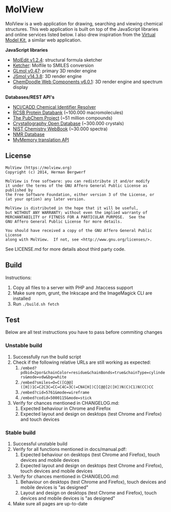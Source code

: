 MolView
=======
MolView is a web application for drawing, searching and viewing chemical
structures. This web application is built on top of the JavaScript libraries
and online services listed below. I also drew inspiration from the
[Virtual Model Kit](http://chemagic.com/JSmolVMK2.htm),
a similar web application.

**JavaScript libraries**

  - [MolEdit v1.2.4](https://www.molsoft.com/moledit.html): structural formula sketcher
  - [Ketcher](http://ggasoftware.com/opensource/ketcher): Molfile to SMILES conversion
  - [GLmol v0.47](http://webglmol.sourceforge.jp/index-en.html): primary 3D render engine
  - [JSmol v14.3.8](http://sourceforge.net/projects/jsmol/): 3D render engine
  - [ChemDoodle Web Components v6.0.1](http://web.chemdoodle.com/): 3D render engine
    and spectrum display

**Databases/REST API's**

  - [NCI/CADD Chemical Identifier Resolver](http://cactus.nci.nih.gov/chemical/structure)
  - [RCSB Protein Databank](http://www.rcsb.org/pdb/software/rest.do) (~100.000 macromolecules)
  - [The PubChem Project](https://pubchem.ncbi.nlm.nih.gov/pug_rest/PUG_REST.html) (~51 million compounds)
  - [Crystallography Open Database](http://www.crystallography.net/) (~300.000 crystals)
  - [NIST Chemistry WebBook](http://webbook.nist.gov/chemistry) (~30.000 spectra)
  - [NMR Database](http://www.nmrdb.org/)
  - [MyMemory translation API](http://mymemory.translated.net/doc/spec.php)

License
-------
```
MolView (https://molview.org)
Copyright (c) 2014, Herman Bergwerf

MolView is free software: you can redistribute it and/or modify
it under the terms of the GNU Affero General Public License as published by
the Free Software Foundation, either version 3 of the License, or
(at your option) any later version.

MolView is distributed in the hope that it will be useful,
but WITHOUT ANY WARRANTY; without even the implied warranty of
MERCHANTABILITY or FITNESS FOR A PARTICULAR PURPOSE.  See the
GNU Affero General Public License for more details.

You should have received a copy of the GNU Affero General Public License
along with MolView.  If not, see <http://www.gnu.org/licenses/>.
```
See LICENSE.md for more details about third party code.

Build
-----
Instructions:

1. Copy all files to a server with PHP and .htaccess support
2. Make sure npm, grunt, the Inkscape and the ImageMagick CLI are installed
3. Run `./build.sh fetch`

Test
----
Below are all test instructions you have to pass before commiting changes

### Unstable build
1. Successfully run the build script
2. Check if the following relative URLs are still working as expected:
    1. `/embed?pdbid=2por&chainColor=residue&chainBonds=true&chainType=cylinders&mode=vdw&bg=white`
    2. `/embed?smiles=O=C([C@@]([H])1C=C2C3C=CC=C4C=3C(=CN4[H])C[C@@]2([H])N(C)C1)N(CC)CC`
    3. `/embed?cid=5761&mode=wireframe`
    4. `/embed?codid=5000115&mode=stick`
3. Verify for chances mentioned in CHANGELOG.md:
    1. Expected behaviour in Chrome and Firefox
    2. Expected layout and design on desktops (test Chrome and Firefox) and touch devices

### Stable build
1. Successful unstable build
2. Verify for all functions mentioned in docs/manual.pdf:
    1. Expected behaviour on desktops (test Chrome and Firefox), touch devices and mobile devices
    2. Expected layout and design on desktops (test Chrome and Firefox), touch devices and mobile devices
3. Verify for chances mentioned in CHANGELOG.md:
    1. Behaviour on desktops (test Chrome and Firefox), touch devices and mobile devices is "as designed"
    2. Layout and design on desktops (test Chrome and Firefox), touch devices and mobile devices is "as designed"
4. Make sure all pages are up-to-date
